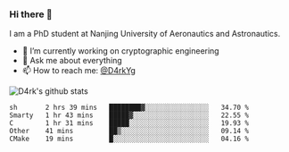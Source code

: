 ### Hi there 👋

I am a PhD student at Nanjing University of Aeronautics and Astronautics.

- 🔭 I’m currently working on cryptographic engineering
- 💬 Ask me about everything
- 📫 How to reach me: [@D4rkYg](https://twitter.com/D4rkYg)

![D4rk's github stats](https://github-readme-stats.vercel.app/api?username=dd4rk&show_icons=true&title_color=fff&icon_color=79ff97&text_color=9f9f9f&bg_color=151515)

<!--START_SECTION:waka-->
```text
sh       2 hrs 39 mins   ████████▓░░░░░░░░░░░░░░░░   34.70 % 
Smarty   1 hr 43 mins    █████▓░░░░░░░░░░░░░░░░░░░   22.55 % 
C        1 hr 31 mins    █████░░░░░░░░░░░░░░░░░░░░   19.93 % 
Other    41 mins         ██▒░░░░░░░░░░░░░░░░░░░░░░   09.14 % 
CMake    19 mins         █░░░░░░░░░░░░░░░░░░░░░░░░   04.16 % 
```
<!--END_SECTION:waka-->
